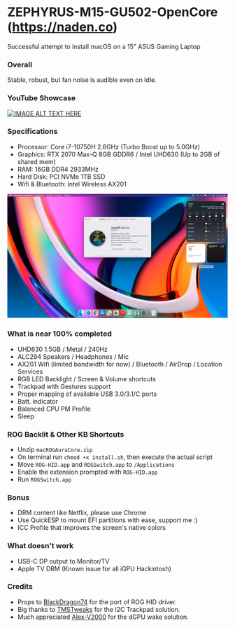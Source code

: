 # ZEPHYRUS-M15-GU502-OpenCore (<a href="https://naden.co">https://naden.co</a>)
Successful attempt to install macOS on a 15" ASUS Gaming Laptop

### Overall
Stable, robust, but fan noise is audible even on Idle.

### YouTube Showcase
[![IMAGE ALT TEXT HERE](https://img.youtube.com/vi/wrfeickuYWI/0.jpg)](https://www.youtube.com/watch?v=wrfeickuYWI)

### Specifications
* Processor: Core i7-10750H 2.6GHz (Turbo Boost up to 5.0GHz)
* Graphics: RTX 2070 Max-Q 8GB GDDR6 / Intel UHD630 (Up to 2GB of shared mem)
* RAM: 16GB DDR4 2933MHz
* Hard Disk: PCI NVMe 1TB SSD
* Wifi & Bluetooth: Intel Wireless AX201

![About](https://raw.githubusercontent.com/dkoluris/ZEPHYRUS-M15-GU502-OpenCore/master/Screenshots/about.jpg)

### What is near 100% completed
* UHD630 1.5GB / Metal / 240Hz
* ALC294 Speakers / Headphones / Mic
* AX201 Wifi (limited bandwidth for now) / Bluetooth / AirDrop / Location Services
* RGB LED Backlight / Screen & Volume shortcuts
* Trackpad with Gestures support
* Proper mapping of available USB 3.0/3.1/C ports
* Batt. indicator
* Balanced CPU PM Profile
* Sleep

### ROG Backlit & Other KB Shortcuts
* Unzip `macROGAuraCore.zip`
* On terminal run `chmod +x install.sh`, then execute the actual script
* Move `ROG-HID.app` and `ROGSwitch.app` to `/Applications`
* Enable the extension prompted with `ROG-HID.app`
* Run `ROGSwitch.app`

### Bonus
* DRM content like Netflix, please use Chrome
* Use QuickESP to mount EFI partitions with ease, support me :)
* ICC Profile that improves the screen's native colors

### What doesn't work
* USB-C DP output to Monitor/TV
* Apple TV DRM (Known issue for all iGPU Hackintosh)

### Credits
* Props to <a href="https://github.com/black-dragon74">BlackDragon74</a> for the port of ROG HID driver.
* Big thanks to <a href="https://www.tmstweaks.com">TMSTweaks</a> for the I2C Trackpad solution.
* Much appreciated <a href="https://github.com/Alex-V2000">Alex-V2000</a> for the dGPU wake solution.
